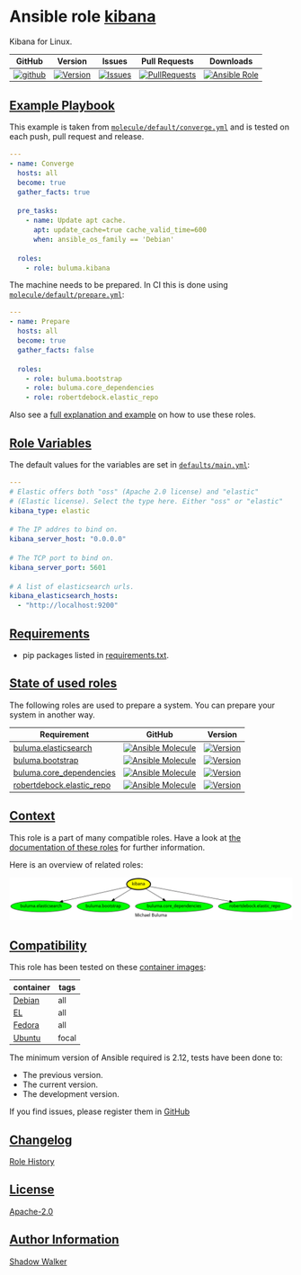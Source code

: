 # Ansible role [kibana](https://galaxy.ansible.com/ui/standalone/roles/buluma/kibana/documentation)

Kibana for Linux.

|GitHub|Version|Issues|Pull Requests|Downloads|
|------|-------|------|-------------|---------|
|[![github](https://github.com/buluma/ansible-role-kibana/actions/workflows/molecule.yml/badge.svg)](https://github.com/buluma/ansible-role-kibana/actions/workflows/molecule.yml)|[![Version](https://img.shields.io/github/release/buluma/ansible-role-kibana.svg)](https://github.com/buluma/ansible-role-kibana/releases/)|[![Issues](https://img.shields.io/github/issues/buluma/ansible-role-kibana.svg)](https://github.com/buluma/ansible-role-kibana/issues/)|[![PullRequests](https://img.shields.io/github/issues-pr-closed-raw/buluma/ansible-role-kibana.svg)](https://github.com/buluma/ansible-role-kibana/pulls/)|[![Ansible Role](https://img.shields.io/ansible/role/d/buluma/kibana)](https://galaxy.ansible.com/ui/standalone/roles/buluma/kibana/documentation)|

## [Example Playbook](#example-playbook)

This example is taken from [`molecule/default/converge.yml`](https://github.com/buluma/ansible-role-kibana/blob/master/molecule/default/converge.yml) and is tested on each push, pull request and release.

```yaml
---
- name: Converge
  hosts: all
  become: true
  gather_facts: true

  pre_tasks:
    - name: Update apt cache.
      apt: update_cache=true cache_valid_time=600
      when: ansible_os_family == 'Debian'

  roles:
    - role: buluma.kibana
```

The machine needs to be prepared. In CI this is done using [`molecule/default/prepare.yml`](https://github.com/buluma/ansible-role-kibana/blob/master/molecule/default/prepare.yml):

```yaml
---
- name: Prepare
  hosts: all
  become: true
  gather_facts: false

  roles:
    - role: buluma.bootstrap
    - role: buluma.core_dependencies
    - role: robertdebock.elastic_repo
```

Also see a [full explanation and example](https://buluma.github.io/how-to-use-these-roles.html) on how to use these roles.

## [Role Variables](#role-variables)

The default values for the variables are set in [`defaults/main.yml`](https://github.com/buluma/ansible-role-kibana/blob/master/defaults/main.yml):

```yaml
---
# Elastic offers both "oss" (Apache 2.0 license) and "elastic"
# (Elastic license). Select the type here. Either "oss" or "elastic"
kibana_type: elastic

# The IP addres to bind on.
kibana_server_host: "0.0.0.0"

# The TCP port to bind on.
kibana_server_port: 5601

# A list of elasticsearch urls.
kibana_elasticsearch_hosts:
  - "http://localhost:9200"
```

## [Requirements](#requirements)

- pip packages listed in [requirements.txt](https://github.com/buluma/ansible-role-kibana/blob/master/requirements.txt).

## [State of used roles](#state-of-used-roles)

The following roles are used to prepare a system. You can prepare your system in another way.

| Requirement | GitHub | Version |
|-------------|--------|--------|
|[buluma.elasticsearch](https://galaxy.ansible.com/buluma/elasticsearch)|[![Ansible Molecule](https://github.com/buluma/ansible-role-elasticsearch/actions/workflows/molecule.yml/badge.svg)](https://github.com/buluma/ansible-role-elasticsearch/actions/workflows/molecule.yml)|[![Version](https://img.shields.io/github/release/buluma/ansible-role-elasticsearch.svg)](https://github.com/shadowwalker/ansible-role-elasticsearch)|
|[buluma.bootstrap](https://galaxy.ansible.com/buluma/bootstrap)|[![Ansible Molecule](https://github.com/buluma/ansible-role-bootstrap/actions/workflows/molecule.yml/badge.svg)](https://github.com/buluma/ansible-role-bootstrap/actions/workflows/molecule.yml)|[![Version](https://img.shields.io/github/release/buluma/ansible-role-bootstrap.svg)](https://github.com/shadowwalker/ansible-role-bootstrap)|
|[buluma.core_dependencies](https://galaxy.ansible.com/buluma/core_dependencies)|[![Ansible Molecule](https://github.com/buluma/ansible-role-core_dependencies/actions/workflows/molecule.yml/badge.svg)](https://github.com/buluma/ansible-role-core_dependencies/actions/workflows/molecule.yml)|[![Version](https://img.shields.io/github/release/buluma/ansible-role-core_dependencies.svg)](https://github.com/shadowwalker/ansible-role-core_dependencies)|
|[robertdebock.elastic_repo](https://galaxy.ansible.com/buluma/robertdebock.elastic_repo)|[![Ansible Molecule](https://github.com/buluma/robertdebock.elastic_repo/actions/workflows/molecule.yml/badge.svg)](https://github.com/buluma/robertdebock.elastic_repo/actions/workflows/molecule.yml)|[![Version](https://img.shields.io/github/release/buluma/robertdebock.elastic_repo.svg)](https://github.com/shadowwalker/robertdebock.elastic_repo)|

## [Context](#context)

This role is a part of many compatible roles. Have a look at [the documentation of these roles](https://buluma.github.io/) for further information.

Here is an overview of related roles:

![dependencies](https://raw.githubusercontent.com/buluma/ansible-role-kibana/png/requirements.png "Dependencies")

## [Compatibility](#compatibility)

This role has been tested on these [container images](https://hub.docker.com/u/buluma):

|container|tags|
|---------|----|
|[Debian](https://hub.docker.com/r/buluma/debian)|all|
|[EL](https://hub.docker.com/r/buluma/enterpriselinux)|all|
|[Fedora](https://hub.docker.com/r/buluma/fedora)|all|
|[Ubuntu](https://hub.docker.com/r/buluma/ubuntu)|focal|

The minimum version of Ansible required is 2.12, tests have been done to:

- The previous version.
- The current version.
- The development version.

If you find issues, please register them in [GitHub](https://github.com/buluma/ansible-role-kibana/issues)

## [Changelog](#changelog)

[Role History](https://github.com/buluma/ansible-role-kibana/blob/master/CHANGELOG.md)

## [License](#license)

[Apache-2.0](https://github.com/buluma/ansible-role-kibana/blob/master/LICENSE)

## [Author Information](#author-information)

[Shadow Walker](https://buluma.github.io/)
